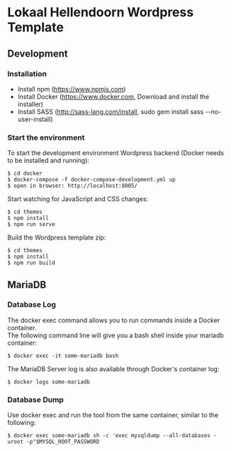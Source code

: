 # Lokaal Hellendoorn Wordpress Template


## Development

### Installation

* Install npm (https://www.npmjs.com)
* Install Docker (https://www.docker.com, Download and install the installer)
* Install SASS (http://sass-lang.com/install, sudo gem install sass --no-user-install)


### Start the environment

To start the development environment Wordpress backend 
(Docker needs to be installed and running):

    $ cd docker
    $ docker-compose -f docker-compose-development.yml up
    $ open in browser: http://localhost:8005/

Start watching for JavaScript and CSS changes:

    $ cd themes
    $ npm install
    $ npm run serve 

Build the Wordpress template zip:

    $ cd themes
    $ npm install
    $ npm run build


## MariaDB

### Database Log

The docker exec command allows you to run commands inside a Docker container.  
The following command line will give you a bash shell inside your mariadb container:

    $ docker exec -it some-mariadb bash

The MariaDB Server log is also available through Docker's container log:

    $ docker logs some-mariadb


### Database Dump

Use docker exec and run the tool from the same container, similar to the following:

    $ docker exec some-mariadb sh -c 'exec mysqldump --all-databases -uroot -p"$MYSQL_ROOT_PASSWORD
